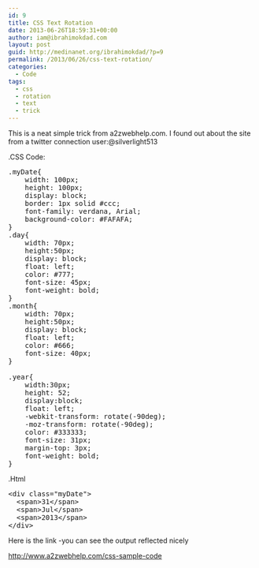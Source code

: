 ```yaml
---
id: 9
title: CSS Text Rotation
date: 2013-06-26T18:59:31+00:00
author: iam@ibrahimokdad.com
layout: post
guid: http://medinanet.org/ibrahimokdad/?p=9
permalink: /2013/06/26/css-text-rotation/
categories:
  - Code
tags:
  - css
  - rotation
  - text
  - trick
---
```

This is a neat simple trick from a2zwebhelp.com. I found out about the site from a twitter connection user:@silverlight513

.CSS Code:

<pre>.myDate{
    width: 100px;
    height: 100px;
    display: block;
    border: 1px solid #ccc;
    font-family: verdana, Arial;
    background-color: #FAFAFA;
}
.day{
    width: 70px;
    height:50px;
    display: block;
    float: left;
    color: #777;
    font-size: 45px;
    font-weight: bold;
}
.month{
    width: 70px;
    height:50px;
    display: block;
    float: left;
    color: #666;
    font-size: 40px; 
}

.year{
    width:30px;
    height: 52;
    display:block;
    float: left;
    -webkit-transform: rotate(-90deg); 
    -moz-transform: rotate(-90deg); 
    color: #333333;
    font-size: 31px;
    margin-top: 3px;
    font-weight: bold;
}</pre>

.Html

<pre>&lt;div class="myDate"&gt;
  &lt;span&gt;31&lt;/span&gt; 
  &lt;span&gt;Jul&lt;/span&gt; 
  &lt;span&gt;2013&lt;/span&gt;
&lt;/div&gt;</pre>

Here is the link -you can see the output reflected nicely

<http://www.a2zwebhelp.com/css-sample-code>
